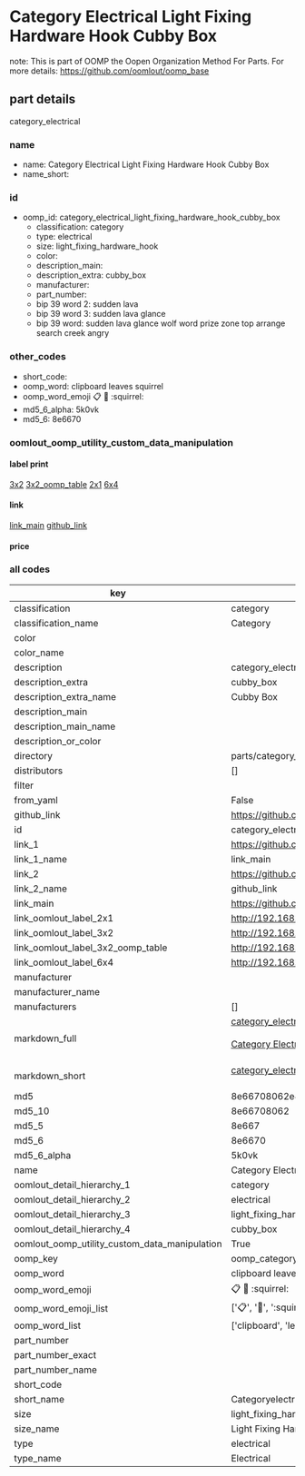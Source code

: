 # Category Electrical Light Fixing Hardware Hook Cubby Box  

note: This is part of OOMP the Oopen Organization Method For Parts. For more details: https://github.com/oomlout/oomp_base

##  part details



category_electrical

### name
* name: Category Electrical Light Fixing Hardware Hook Cubby Box
* name_short: 
### id
* oomp_id: category_electrical_light_fixing_hardware_hook_cubby_box
  * classification: category
  * type: electrical
  * size: light_fixing_hardware_hook
  * color: 
  * description_main: 
  * description_extra: cubby_box
  * manufacturer: 
  * part_number: 
  * bip 39 word 2: sudden lava
  * bip 39 word 3: sudden lava glance
  * bip 39 word: sudden lava glance wolf word prize zone top arrange search creek angry

### other_codes
* short_code: 
* oomp_word: clipboard leaves squirrel
* oomp_word_emoji :clipboard: :leaves: :squirrel:
* md5_6_alpha: 5k0vk
* md5_6: 8e6670






### oomlout_oomp_utility_custom_data_manipulation
#### label print
[3x2](http://192.168.1.245:1112/?label=oomp%205k0vk)
[3x2_oomp_table](http://192.168.1.107:1112/?label=oomp%205k0vk)
[2x1](http://192.168.1.242:1112/?label=oomp%205k0vk)
[6x4](http://192.168.1.55:1112/?label=oomp%205k0vk)    

#### link

[link_main](https://github.com/oomlout/oomlout_oomp_current_version_messy/tree/main/parts/category_electrical_light_fixing_hardware_hook_cubby_box) [github_link](https://github.com/oomlout/oomlout_oomp_part_src/tree/main/parts/category_electrical_light_fixing_hardware_hook_cubby_box)                             

#### price







### all codes 
| key | value |  
| --- | --- |  
| classification | category |  
| classification_name | Category |  
| color |  |  
| color_name |  |  
| description | category_electrical |  
| description_extra | cubby_box |  
| description_extra_name | Cubby Box |  
| description_main |  |  
| description_main_name |  |  
| description_or_color |   |  
| directory | parts/category_electrical_light_fixing_hardware_hook_cubby_box |  
| distributors | [] |  
| filter |  |  
| from_yaml | False |  
| github_link | https://github.com/oomlout/oomlout_oomp_part_src/tree/main/parts/category_electrical_light_fixing_hardware_hook_cubby_box |  
| id | category_electrical_light_fixing_hardware_hook_cubby_box |  
| link_1 | https://github.com/oomlout/oomlout_oomp_current_version_messy/tree/main/parts/category_electrical_light_fixing_hardware_hook_cubby_box |  
| link_1_name | link_main |  
| link_2 | https://github.com/oomlout/oomlout_oomp_part_src/tree/main/parts/category_electrical_light_fixing_hardware_hook_cubby_box |  
| link_2_name | github_link |  
| link_main | https://github.com/oomlout/oomlout_oomp_current_version_messy/tree/main/parts/category_electrical_light_fixing_hardware_hook_cubby_box |  
| link_oomlout_label_2x1 | http://192.168.1.242:1112/?label=oomp%205k0vk |  
| link_oomlout_label_3x2 | http://192.168.1.245:1112/?label=oomp%205k0vk |  
| link_oomlout_label_3x2_oomp_table | http://192.168.1.107:1112/?label=oomp%205k0vk |  
| link_oomlout_label_6x4 | http://192.168.1.55:1112/?label=oomp%205k0vk |  
| manufacturer |  |  
| manufacturer_name |  |  
| manufacturers | [] |  
| markdown_full | [category_electrical_light_fixing_hardware_hook_cubby_box](https://github.com/oomlout/oomlout_oomp_current_version_messy/tree/main/parts/category_electrical_light_fixing_hardware_hook_cubby_box)<br>[](https://github.com/oomlout/oomlout_oomp_current_version_messy/tree/main/parts/category_electrical_light_fixing_hardware_hook_cubby_box)<br>[Category Electrical Light Fixing Hardware Hook Cubby Box](https://github.com/oomlout/oomlout_oomp_current_version_messy/tree/main/parts/category_electrical_light_fixing_hardware_hook_cubby_box)<br><br> |  
| markdown_short | [category_electrical_light_fixing_hardware_hook_cubby_box](https://github.com/oomlout/oomlout_oomp_current_version_messy/tree/main/parts/category_electrical_light_fixing_hardware_hook_cubby_box)<br><br> |  
| md5 | 8e66708062e4fffaad7ebfccc55f76c4 |  
| md5_10 | 8e66708062 |  
| md5_5 | 8e667 |  
| md5_6 | 8e6670 |  
| md5_6_alpha | 5k0vk |  
| name | Category Electrical Light Fixing Hardware Hook Cubby Box |  
| oomlout_detail_hierarchy_1 | category |  
| oomlout_detail_hierarchy_2 | electrical |  
| oomlout_detail_hierarchy_3 | light_fixing_hardware_hook |  
| oomlout_detail_hierarchy_4 | cubby_box |  
| oomlout_oomp_utility_custom_data_manipulation | True |  
| oomp_key | oomp_category_electrical_light_fixing_hardware_hook_cubby_box |  
| oomp_word | clipboard leaves squirrel |  
| oomp_word_emoji | :clipboard: :leaves: :squirrel: |  
| oomp_word_emoji_list | [':clipboard:', ':leaves:', ':squirrel:'] |  
| oomp_word_list | ['clipboard', 'leaves', 'squirrel'] |  
| part_number |  |  
| part_number_exact |  |  
| part_number_name |  |  
| short_code |  |  
| short_name | Categoryelectrical |  
| size | light_fixing_hardware_hook |  
| size_name | Light Fixing Hardware Hook |  
| type | electrical |  
| type_name | Electrical |  
